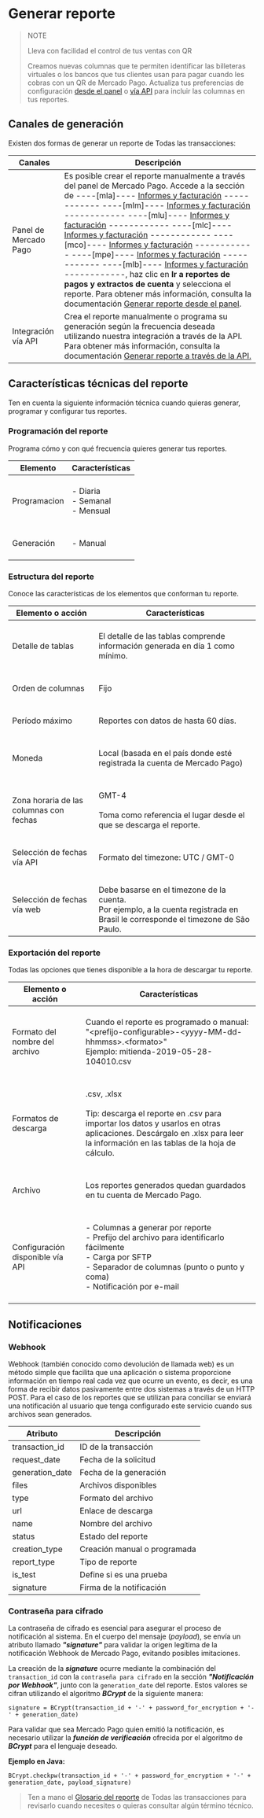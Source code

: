 # Generar reporte

> NOTE
>
> Lleva con facilidad el control de tus ventas con QR
>
> Creamos nuevas columnas que te permiten identificar las billeteras virtuales o los bancos que tus clientes usan para pagar cuando les cobras con un QR de Mercado Pago. Actualiza tus preferencias de configuración [desde el panel](https://www.mercadopago[FAKER][URL][DOMAIN]/balance/reports/settlement/settings) o [vía API](https://www.mercadopago[FAKER][URL][DOMAIN]/developers/es/guides/additional-content/reports/account-money/api) para incluir las columnas en tus reportes.

## Canales de generación

Existen dos formas de generar un reporte de Todas las transacciones:

| Canales | Descripción |
| --- | --- |
| Panel de Mercado Pago | Es posible crear el reporte manualmente a través del panel de Mercado Pago. Accede a la sección de ----[mla]---- [Informes y facturación](https://www.mercadopago.com.ar/balance/reports?page=1#!/settlement-report) ------------ ----[mlm]---- [Informes y facturación](https://www.mercadopago.com.mx/balance/reports?page=1#!/settlement-report) ------------ ----[mlu]---- [Informes y facturación](https://www.mercadopago.com.uy/balance/reports?page=1#!/settlement-report) ------------ ----[mlc]---- [Informes y facturación](https://www.mercadopago.cl/balance/reports?page=1#!/settlement-report) ------------ ----[mco]---- [Informes y facturación](https://www.mercadopago.com.co/balance/reports?page=1#!/settlement-report) ------------ ----[mpe]---- [Informes y facturación](https://www.mercadopago.com.pe/balance/reports?page=1#!/settlement-report) ------------ ----[mlb]---- [Informes y facturación](https://www.mercadopago.com.br/balance/reports?page=1#!/settlement-report) ------------, haz clic en **Ir a reportes de pagos y extractos de cuenta** y selecciona el reporte. Para obtener más información, consulta la documentación [Generar reporte desde el panel](https://www.mercadopago[FAKER][URL][DOMAIN]/developers/es/guides/additional-content/reports/account-money/panel). |
| Integración vía API | Crea el reporte manualmente o programa su generación según la frecuencia deseada utilizando nuestra integración a través de la API. Para obtener más información, consulta la documentación [Generar reporte a través de la API.](https://www.mercadopago[FAKER][URL][DOMAIN]/developers/es/guides/additional-content/reports/account-money/api) |

## Características técnicas del reporte

Ten en cuenta la siguiente información técnica cuando quieras generar, programar y configurar tus reportes.

### Programación del reporte

Programa cómo y con qué frecuencia quieres generar tus reportes.

| Elemento | Características |
| --- | --- |
| Programacion | <br/>- Diaria<br/> - Semanal<br/>- Mensual<br/><br/> |
| Generación | <br/>- Manual<br/><br/> |

### Estructura del reporte

Conoce las características de los elementos que conforman tu reporte.

| Elemento o acción | Características |
| --- | --- |
| Detalle de tablas | <br/>El detalle de las tablas comprende información generada en día 1 como mínimo.<br/> <br/> |
| Orden de columnas |<br/> Fijo <br/> <br/> |
| Período máximo | <br/> Reportes con datos de hasta 60 días. <br/> <br/> |
| Moneda | <br/> Local (basada en el país donde esté registrada la cuenta de Mercado Pago) <br/> <br/> |
| Zona horaria de las columnas con fechas | <br/> GMT-4 <br/> <br>Toma como referencia el lugar desde el que se descarga el reporte.<br/><br/> |
| Selección de fechas vía API |<br/> Formato del timezone: UTC / GMT-0 <br/> <br/> |
| Selección de fechas vía web | <br/> Debe basarse en el timezone de la cuenta. <br/>Por ejemplo, a la cuenta registrada en Brasil le corresponde el timezone de São Paulo. <br/> |

### Exportación del reporte

Todas las opciones que tienes disponible a la hora de descargar tu reporte.

| Elemento o acción | Características |
| --- | --- |
| Formato del nombre del archivo | <br/>Cuando el reporte es programado o manual:<br/> "&#60;prefijo-configurable&#62;-<span>&#60;yyyy-MM-dd-hhmmss&#62;.&#60;formato&#62;</span>" <br/> Ejemplo: mitienda-2019-05-28-104010.csv<br/><br/> |
| Formatos de descarga | <br/>.csv, .xlsx <br/><br/>Tip: descarga el reporte en .csv para importar los datos y usarlos en otras aplicaciones. Descárgalo en .xlsx para leer la información en las tablas de la hoja de cálculo. <br/><br/> |
| Archivo | <br/>Los reportes generados quedan guardados en tu cuenta de Mercado Pago.<br/><br/> |
| Configuración disponible vía API | <br/>- Columnas a generar por reporte<br/> - Prefijo del archivo para identificarlo fácilmente<br/> - Carga por SFTP<br/> - Separador de columnas (punto o punto y coma)<br/> - Notificación por e-mail<br/><br/> |

## Notificaciones

### Webhook

Webhook (también conocido como devolución de llamada web) es un método simple que facilita que una aplicación o sistema proporcione información en tiempo real cada vez que ocurre un evento, es decir, es una forma de recibir datos pasivamente entre dos sistemas a través de un HTTP POST. Para el caso de los reportes que se utilizan para conciliar se enviará una notificación al usuario que tenga configurado este servicio cuando sus archivos sean generados.

| Atributo        | Descripción                  |
|-----------------|------------------------------|
| transaction_id  | ID de la transacción         |
| request_date    | Fecha de la solicitud        |
| generation_date | Fecha de la generación       |
| files           | Archivos disponibles         |
| type            | Formato del archivo          |
| url             | Enlace de descarga           |
| name            | Nombre del archivo           |
| status          | Estado del reporte           |
| creation_type   | Creación manual o programada |
| report_type     | Tipo de reporte              |
| is_test         | Define si es una prueba      |
| signature       | Firma de la notificación     |

### Contraseña para cifrado

La contraseña de cifrado es esencial para asegurar el proceso de notificación al sistema. En el cuerpo del mensaje (_payload_), se envía un atributo llamado **_"signature"_** para validar la origen legítima de la notificación Webhook de Mercado Pago, evitando posibles imitaciones.

La creación de la **_signature_** ocurre mediante la combinación del `transaction_id` con la `contraseña para cifrado` en la sección **_"Notificación por Webhook"_**, junto con la `generation_date` del reporte. Estos valores se cifran utilizando el algoritmo **_BCrypt_** de la siguiente manera:

`signature = BCrypt(transaction_id + '-' + password_for_encryption + '-' + generation_date)`

Para validar que sea Mercado Pago quien emitió la notificación, es necesario utilizar la **_función de verificación_**  ofrecida por el algoritmo de **_BCrypt_** para el lenguaje deseado.

**Ejemplo en Java:**

`BCrypt.checkpw(transaction_id + '-' + password_for_encryption + '-' + generation_date, payload_signature)`

> Ten a mano el [Glosario del reporte](https://www.mercadopago[FAKER][URL][DOMAIN]/developers/es/guides/additional-content/reports/account-money/glossary) de Todas las transacciones para revisarlo cuando necesites o quieras consultar algún término técnico.